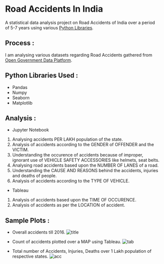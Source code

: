 # Road Accidents In India

A statistical data analysis project on Road Accidents of India over a period of 5-7 years using various [Python Libraries](#lib).

## Process :
I am analysing various datasets regarding Road Accidents gathered from [Open Government Data Platform](https://data.gov.in/dataset-group-name/road-accidents). 

## Python Libraries Used : <a id = 'lib'></a>
- Pandas
- Numpy
- Seaborn
- Matplotlib 

## Analysis :

- Jupyter Notebook
1) Analysing accidents PER LAKH population of the state.
2) Analysis of accidents according to the GENDER of OFFENDER and the VICTIM.
3) Understanding the occurence of accidents because of improper, ignorant use of VEHICLE SAFETY ACCESSORIES like helmets, seat belts.
4) Analysing road accidents based upon the NUMBER OF LANES of a road.
5) Understanding the CAUSE AND REASONS behind the accidents, injuries and deaths of people.
6) Analysis of accidents according to the TYPE OF VEHICLE.

- Tableau
1) Analysis of accidents based upon the TIME OF OCCURENCE.
2) Analysis of accidents as per the LOCATION of accident.
 
## Sample Plots :
- Overall accidents till 2016.
![title](https://raw.githubusercontent.com/katreparitosh/Data-Analysis-Of-Road-Accidents-In-India/master/Images/DF%20Accidents/3.png)

- Count of accidents plotted over a MAP using Tableau.
![tab](https://raw.githubusercontent.com/katreparitosh/Data-Analysis-Of-Road-Accidents-In-India/master/Tableau/Location/Overall.png)

- Total number of Accidents, Injuries, Deaths over 1 Lakh population of respective states.
![acc](https://raw.githubusercontent.com/katreparitosh/Data-Analysis-Of-Road-Accidents-In-India/master/Images/DF4%20Lanes/8.png)

